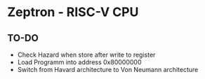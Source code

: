 # Zeptron - RISC-V CPU

## TO-DO
- Check Hazard when store after write to register
- Load Programm into address 0x80000000
- Switch from Havard architecture to Von Neumann architecture 
